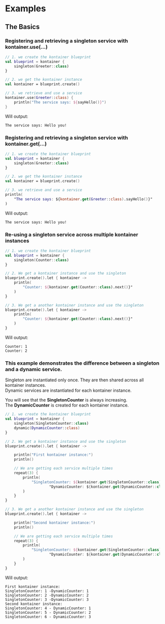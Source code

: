 # Examples

## The Basics

### Registering and retrieving a singleton service with kontainer.use(...)
```kotlin
// 1. we create the kontainer blueprint
val blueprint = kontainer {
    singleton(Greeter::class)
}

// 2. we get the kontainer instance
val kontainer = blueprint.create()

// 3. we retrieve and use a service
kontainer.use(Greeter::class) {
    println("The service says: ${sayHello()}")
}
```
Will output:
```
The service says: Hello you!
```

### Registering and retrieving a singleton service with kontainer.get(...)
```kotlin
// 1. we create the kontainer blueprint
val blueprint = kontainer {
    singleton(Greeter::class)
}

// 2. we get the kontainer instance
val kontainer = blueprint.create()

// 3. we retrieve and use a service
println(
    "The service says: ${kontainer.get(Greeter::class).sayHello()}"
)
```
Will output:
```
The service says: Hello you!
```

### Re-using a singleton service across multiple kontainer instances 
```kotlin
// 1. we create the kontainer blueprint
val blueprint = kontainer {
    singleton(Counter::class)
}

// 2. We get a kontainer instance and use the singleton
blueprint.create().let { kontainer ->
    println(
        "Counter: ${kontainer.get(Counter::class).next()}"
    )
}

// 3. We get a another kontainer instance and use the singleton
blueprint.create().let { kontainer ->
    println(
        "Counter: ${kontainer.get(Counter::class).next()}"
    )
}
```
Will output:
```
Counter: 1
Counter: 2
```

### This example demonstrates the difference between a singleton and a dynamic service.

Singleton are instantiated only once. They are then shared across all kontainer instances.  
Dynamic services are instantiated for each kontainer instance.

You will see that the **SingletonCounter** is always increasing.  
The **DynamicCounter** is created for each kontainer instance.
```kotlin
// 1. we create the kontainer blueprint
val blueprint = kontainer {
    singleton(SingletonCounter::class)
    dynamic(DynamicCounter::class)
}

// 2. We get a kontainer instance and use the singleton
blueprint.create().let { kontainer ->

    println("First kontainer instance:")
    println()

    // We are getting each service multiple times
    repeat(3) {
        println(
            "SingletonCounter: ${kontainer.get(SingletonCounter::class).next()} -" +
                    "DynamicCounter: ${kontainer.get(DynamicCounter::class).next()}"
        )
    }
}

// 3. We get a another kontainer instance and use the singleton
blueprint.create().let { kontainer ->

    println("Second kontainer instance:")
    println()

    // We are getting each service multiple times
    repeat(3) {
        println(
            "SingletonCounter: ${kontainer.get(SingletonCounter::class).next()} - " +
                    "DynamicCounter: ${kontainer.get(DynamicCounter::class).next()}"
        )
    }
}
```
Will output:
```
First kontainer instance:
SingletonCounter: 1 -DynamicCounter: 1
SingletonCounter: 2 -DynamicCounter: 2
SingletonCounter: 3 -DynamicCounter: 3
Second kontainer instance:
SingletonCounter: 4 - DynamicCounter: 1
SingletonCounter: 5 - DynamicCounter: 2
SingletonCounter: 6 - DynamicCounter: 3
```

